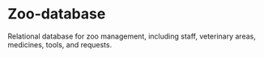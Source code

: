 # Zoo-database
Relational database for zoo management, including staff, veterinary areas, medicines, tools, and requests.
